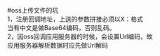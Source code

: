 #oss上传文件的坑  
1，注册回调地址，上送的参数拼接必须以X：格式  
当有中文是做Base64编码，否则乱码。  
2，因oss回调应用服务器的时候，会设置Url编码，故  
应用服务器解析数据时应先做Url解码

